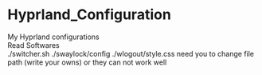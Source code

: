 # Hyprland_Configuration  
My Hyprland configurations  
Read Softwares  
./switcher.sh ./swaylock/config ./wlogout/style.css need you to change file path (write your owns) or they can not work well
